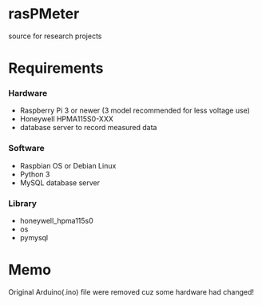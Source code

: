 # rasPMeter
source for research projects

# Requirements
### Hardware
* Raspberry Pi 3 or newer (3 model recommended for less voltage use)
* Honeywell HPMA115S0-XXX
* database server to record measured data

### Software
* Raspbian OS or Debian Linux
* Python 3
* MySQL database server

### Library
* honeywell_hpma115s0
* os
* pymysql

# Memo
Original Arduino(.ino) file were removed cuz some hardware had changed!
